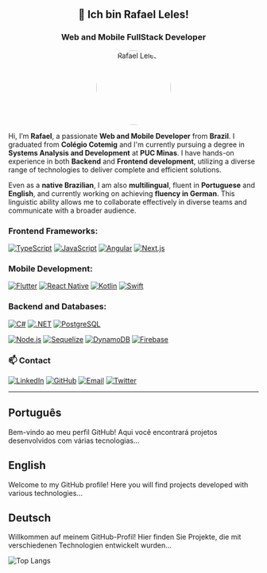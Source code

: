 <div align="center">
  <h2>👋 Ich bin Rafael Leles!</h2>
  <h3>Web and Mobile FullStack Developer</h3>
  <img src="https://github.com/rafaeleles.png" alt="Rafael Leles" width="150" style="border-radius: 500px;" />
</div>


 Hi, I’m **Rafael**, a passionate **Web and Mobile Developer** from **Brazil**. I graduated from **Colégio Cotemig** and I'm currently pursuing a degree in **Systems Analysis and Development** at **PUC Minas**. I have hands-on experience in both **Backend** and **Frontend development**, utilizing a diverse range of technologies to deliver complete and efficient solutions. 
 
 Even as a **native Brazilian**, I am also **multilingual**, fluent in **Portuguese** and **English**, and currently working on achieving **fluency in German**. This linguistic ability allows me to collaborate effectively in diverse teams and communicate with a broader audience.

### Frontend Frameworks:

[![TypeScript](https://img.shields.io/badge/-TypeScript-3178C6?style=for-the-badge&logo=typescript&logoColor=white)](#typescript)
[![JavaScript](https://img.shields.io/badge/-JavaScript-F7DF1E?style=for-the-badge&logo=javascript&logoColor=white)](#javascript)
[![Angular](https://img.shields.io/badge/-Angular-DD0031?style=for-the-badge&logo=angular&logoColor=white)](#angular)
[![Next.js](https://img.shields.io/badge/-Next.js-000000?style=for-the-badge&logo=next.js&logoColor=white)](#nextjs)

### Mobile Development:

[![Flutter](https://img.shields.io/badge/-Flutter-02569B?style=for-the-badge&logo=flutter&logoColor=white)](#flutter)
[![React Native](https://img.shields.io/badge/-React%20Native-61DAFB?style=for-the-badge&logo=react&logoColor=white)](#reactnative)
[![Kotlin](https://img.shields.io/badge/-Kotlin-7F52FF?style=for-the-badge&logo=kotlin&logoColor=white)](#kotlin)
[![Swift](https://img.shields.io/badge/-Swift-FA7343?style=for-the-badge&logo=swift&logoColor=white)](#swift)

### Backend and Databases:

[![C#](https://img.shields.io/badge/-C%23-239120?style=for-the-badge&logo=csharp&logoColor=white)](#csharp)
[![.NET](https://img.shields.io/badge/-.NET-512BD4?style=for-the-badge&logo=.net&logoColor=white)](#dotnet)
[![PostgreSQL](https://img.shields.io/badge/-PostgreSQL-4169E1?style=for-the-badge&logo=postgresql&logoColor=white)](#postgresql)

[![Node.js](https://img.shields.io/badge/-Node.js-339933?style=for-the-badge&logo=nodedotjs&logoColor=white)](#nodejs)
[![Sequelize](https://img.shields.io/badge/-Sequelize-52B0E7?style=for-the-badge&logo=sequelize&logoColor=white)](#sequelize)
[![DynamoDB](https://img.shields.io/badge/-DynamoDB-4053D6?style=for-the-badge&logo=amazon-dynamodb&logoColor=white)](#dynamodb)
[![Firebase](https://img.shields.io/badge/-Firebase-FFCA28?style=for-the-badge&logo=firebase&logoColor=white)](#firebase)


### 📫 Contact

[![LinkedIn](https://img.shields.io/badge/-LinkedIn-0A66C2?style=for-the-badge&logo=linkedin&logoColor=white)](https://linkedin.com/in/rafael-leles-b19986263)
[![GitHub](https://img.shields.io/badge/-GitHub-181717?style=for-the-badge&logo=github&logoColor=white)](https://github.com/rafaeleles)
[![Email](https://img.shields.io/badge/-Email-D14836?style=for-the-badge&logo=gmail&logoColor=white)](mailto:dev.rafaeleles@gmail.com)
[![Twitter](https://img.shields.io/badge/-Twitter-1DA1F2?style=for-the-badge&logo=twitter&logoColor=white)](https://twitter.com/rafaeleles)

---

## Português

Bem-vindo ao meu perfil GitHub! Aqui você encontrará projetos desenvolvidos com várias tecnologias...

## English

Welcome to my GitHub profile! Here you will find projects developed with various technologies...

## Deutsch

Willkommen auf meinem GitHub-Profil! Hier finden Sie Projekte, die mit verschiedenen Technologien entwickelt wurden...


![Top Langs](https://github-readme-stats.vercel.app/api/top-langs/?username=rafaeleles&layout=compact&theme=transparent)

<!--
**rafaeleles/rafaeleles** is a ✨ _special_ ✨ repository because its `README.md` (this file) appears on your GitHub profile.

Here are some ideas to get you started:

- 🔭 I’m currently working on ...
- 🌱 I’m currently learning ...
- 👯 I’m looking to collaborate on ...
- 🤔 I’m looking for help with ...
- 💬 Ask me about ...
- 📫 How to reach me: ...
- 😄 Pronouns: ...
- ⚡ Fun fact: ...
-->
